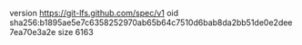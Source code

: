 version https://git-lfs.github.com/spec/v1
oid sha256:b1895ae5e7c6358252970ab65b64c7510d6bab8da2bb51de0e2dee7ea70e3a2e
size 6163
